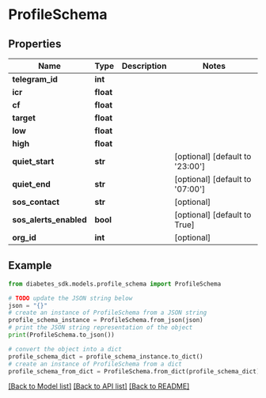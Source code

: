# ProfileSchema


## Properties

Name | Type | Description | Notes
------------ | ------------- | ------------- | -------------
**telegram_id** | **int** |  | 
**icr** | **float** |  | 
**cf** | **float** |  | 
**target** | **float** |  | 
**low** | **float** |  | 
**high** | **float** |  | 
**quiet_start** | **str** |  | [optional] [default to '23:00']
**quiet_end** | **str** |  | [optional] [default to '07:00']
**sos_contact** | **str** |  | [optional] 
**sos_alerts_enabled** | **bool** |  | [optional] [default to True]
**org_id** | **int** |  | [optional] 

## Example

```python
from diabetes_sdk.models.profile_schema import ProfileSchema

# TODO update the JSON string below
json = "{}"
# create an instance of ProfileSchema from a JSON string
profile_schema_instance = ProfileSchema.from_json(json)
# print the JSON string representation of the object
print(ProfileSchema.to_json())

# convert the object into a dict
profile_schema_dict = profile_schema_instance.to_dict()
# create an instance of ProfileSchema from a dict
profile_schema_from_dict = ProfileSchema.from_dict(profile_schema_dict)
```
[[Back to Model list]](../README.md#documentation-for-models) [[Back to API list]](../README.md#documentation-for-api-endpoints) [[Back to README]](../README.md)


